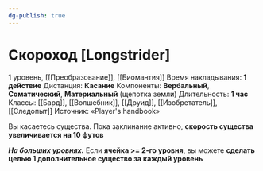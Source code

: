```yaml
---
dg-publish: true
---
```

# Скороход [Longstrider]
1 уровень, [[Преобразование]], [[Биомантия]]
Время накладывания: **1 действие**
Дистанция: **Касание**
Компоненты: **Вербальный**, **Соматический**, **Материальный** (щепотка земли)
Длительность: **1 час**
Классы: [[Бард]], [[Волшебник]], [[Друид]], [[Изобретатель]], [[Следопыт]]
Источник: «Player's handbook»

Вы касаетесь существа. Пока заклинание активно, **скорость существа увеличивается на 10 футов**

**_На больших уровнях._** Если **ячейка >= 2-го уровня**, вы можете **сделать целью 1 дополнительное существо за каждый уровень**